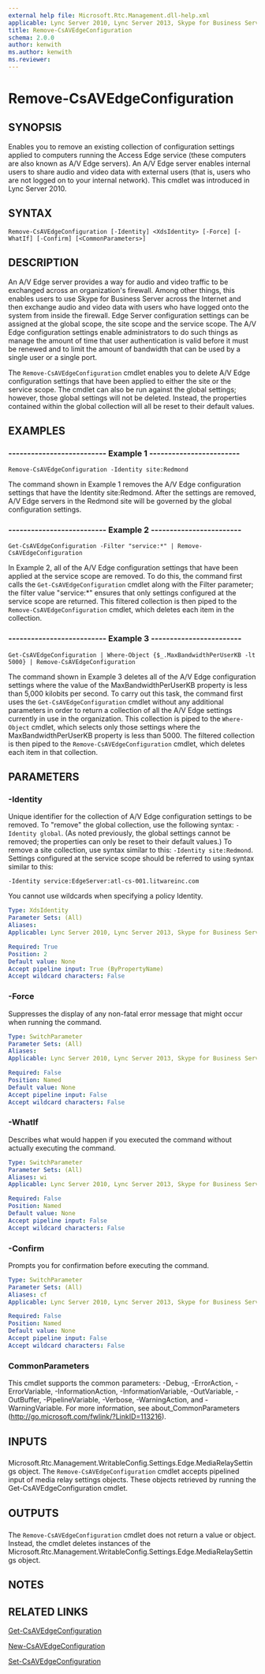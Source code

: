 ```yaml
---
external help file: Microsoft.Rtc.Management.dll-help.xml
applicable: Lync Server 2010, Lync Server 2013, Skype for Business Server 2015, Skype for Business Server 2019
title: Remove-CsAVEdgeConfiguration
schema: 2.0.0
author: kenwith
ms.author: kenwith
ms.reviewer:
---
```


# Remove-CsAVEdgeConfiguration

## SYNOPSIS
Enables you to remove an existing collection of configuration settings applied to computers running the Access Edge service (these computers are also known as A/V Edge servers).
An A/V Edge server enables internal users to share audio and video data with external users (that is, users who are not logged on to your internal network).
This cmdlet was introduced in Lync Server 2010.


## SYNTAX

```
Remove-CsAVEdgeConfiguration [-Identity] <XdsIdentity> [-Force] [-WhatIf] [-Confirm] [<CommonParameters>]
```

## DESCRIPTION
An A/V Edge server provides a way for audio and video traffic to be exchanged across an organization's firewall.
Among other things, this enables users to use Skype for Business Server across the Internet and then exchange audio and video data with users who have logged onto the system from inside the firewall.
Edge Server configuration settings can be assigned at the global scope, the site scope and the service scope.
The A/V Edge configuration settings enable administrators to do such things as manage the amount of time that user authentication is valid before it must be renewed and to limit the amount of bandwidth that can be used by a single user or a single port.

The `Remove-CsAVEdgeConfiguration` cmdlet enables you to delete A/V Edge configuration settings that have been applied to either the site or the service scope.
The cmdlet can also be run against the global settings; however, those global settings will not be deleted.
Instead, the properties contained within the global collection will all be reset to their default values.


## EXAMPLES

### -------------------------- Example 1 ------------------------
```
Remove-CsAVEdgeConfiguration -Identity site:Redmond
```

The command shown in Example 1 removes the A/V Edge configuration settings that have the Identity site:Redmond.
After the settings are removed, A/V Edge servers in the Redmond site will be governed by the global configuration settings.


### -------------------------- Example 2 ------------------------
```
Get-CsAVEdgeConfiguration -Filter "service:*" | Remove-CsAVEdgeConfiguration
```

In Example 2, all of the A/V Edge configuration settings that have been applied at the service scope are removed.
To do this, the command first calls the `Get-CsAVEdgeConfiguration` cmdlet along with the Filter parameter; the filter value "service:*" ensures that only settings configured at the service scope are returned.
This filtered collection is then piped to the `Remove-CsAVEdgeConfiguration` cmdlet, which deletes each item in the collection.


### -------------------------- Example 3 ------------------------
```
Get-CsAVEdgeConfiguration | Where-Object {$_.MaxBandwidthPerUserKB -lt 5000} | Remove-CsAVEdgeConfiguration
```

The command shown in Example 3 deletes all of the A/V Edge configuration settings where the value of the MaxBandwidthPerUserKB property is less than 5,000 kilobits per second.
To carry out this task, the command first uses the `Get-CsAVEdgeConfiguration` cmdlet without any additional parameters in order to return a collection of all the A/V Edge settings currently in use in the organization.
This collection is piped to the `Where-Object` cmdlet, which selects only those settings where the MaxBandwidthPerUserKB property is less than 5000.
The filtered collection is then piped to the `Remove-CsAVEdgeConfiguration` cmdlet, which deletes each item in that collection.


## PARAMETERS

### -Identity
Unique identifier for the collection of A/V Edge configuration settings to be removed.
To "remove" the global collection, use the following syntax: `-Identity global`.
(As noted previously, the global settings cannot be removed; the properties can only be reset to their default values.) To remove a site collection, use syntax similar to this: `-Identity site:Redmond`.
Settings configured at the service scope should be referred to using syntax similar to this:

`-Identity service:EdgeServer:atl-cs-001.litwareinc.com`

You cannot use wildcards when specifying a policy Identity.

```yaml
Type: XdsIdentity
Parameter Sets: (All)
Aliases: 
Applicable: Lync Server 2010, Lync Server 2013, Skype for Business Server 2015, Skype for Business Server 2019

Required: True
Position: 2
Default value: None
Accept pipeline input: True (ByPropertyName)
Accept wildcard characters: False
```

### -Force
Suppresses the display of any non-fatal error message that might occur when running the command.

```yaml
Type: SwitchParameter
Parameter Sets: (All)
Aliases: 
Applicable: Lync Server 2010, Lync Server 2013, Skype for Business Server 2015, Skype for Business Server 2019

Required: False
Position: Named
Default value: None
Accept pipeline input: False
Accept wildcard characters: False
```

### -WhatIf
Describes what would happen if you executed the command without actually executing the command.

```yaml
Type: SwitchParameter
Parameter Sets: (All)
Aliases: wi
Applicable: Lync Server 2010, Lync Server 2013, Skype for Business Server 2015, Skype for Business Server 2019

Required: False
Position: Named
Default value: None
Accept pipeline input: False
Accept wildcard characters: False
```

### -Confirm
Prompts you for confirmation before executing the command.

```yaml
Type: SwitchParameter
Parameter Sets: (All)
Aliases: cf
Applicable: Lync Server 2010, Lync Server 2013, Skype for Business Server 2015, Skype for Business Server 2019

Required: False
Position: Named
Default value: None
Accept pipeline input: False
Accept wildcard characters: False
```

### CommonParameters
This cmdlet supports the common parameters: -Debug, -ErrorAction, -ErrorVariable, -InformationAction, -InformationVariable, -OutVariable, -OutBuffer, -PipelineVariable, -Verbose, -WarningAction, and -WarningVariable. For more information, see about_CommonParameters (http://go.microsoft.com/fwlink/?LinkID=113216).

## INPUTS

###  
Microsoft.Rtc.Management.WritableConfig.Settings.Edge.MediaRelaySettings object.
The `Remove-CsAVEdgeConfiguration` cmdlet accepts pipelined input of media relay settings objects.
These objects retrieved by running the Get-CsAVEdgeConfiguration cmdlet.

## OUTPUTS

###  
The `Remove-CsAVEdgeConfiguration` cmdlet does not return a value or object.
Instead, the cmdlet deletes instances of the Microsoft.Rtc.Management.WritableConfig.Settings.Edge.MediaRelaySettings object.

## NOTES

## RELATED LINKS

[Get-CsAVEdgeConfiguration](Get-CsAVEdgeConfiguration.md)

[New-CsAVEdgeConfiguration](New-CsAVEdgeConfiguration.md)

[Set-CsAVEdgeConfiguration](Set-CsAVEdgeConfiguration.md)

